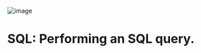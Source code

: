 ![image](https://github.com/user-attachments/assets/ab04a91b-8ded-48af-9f6e-3fa92afbd14c)




# SQL: Performing an SQL query.
